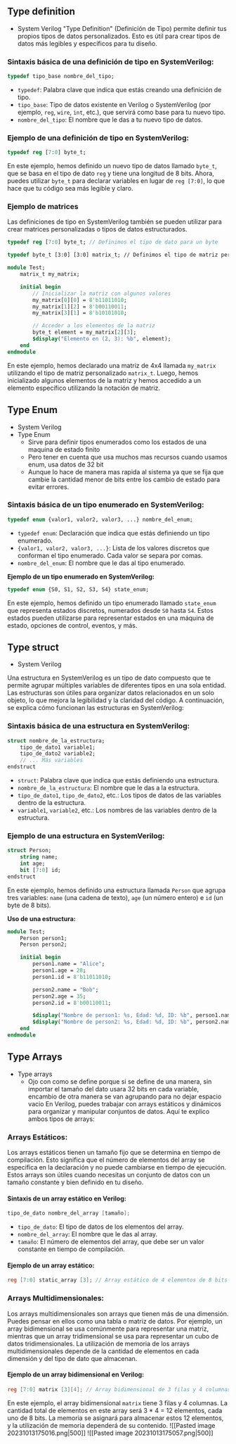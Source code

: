 ## Type definition
- System Verilog
"Type Definition" (Definición de Tipo) permite definir tus propios tipos de datos personalizados. Esto es útil para crear tipos de datos más legibles y específicos para tu diseño.
### Sintaxis básica de una definición de tipo en SystemVerilog:

```systemverilog
typedef tipo_base nombre_del_tipo;
```

- `typedef`: Palabra clave que indica que estás creando una definición de tipo.
- `tipo_base`: Tipo de datos existente en Verilog o SystemVerilog (por ejemplo, `reg`, `wire`, `int`, etc.), que servirá como base para tu nuevo tipo.
- `nombre_del_tipo`: El nombre que le das a tu nuevo tipo de datos.

### Ejemplo de una definición de tipo en SystemVerilog:

```systemverilog
typedef reg [7:0] byte_t;
```

En este ejemplo, hemos definido un nuevo tipo de datos llamado `byte_t`, que se basa en el tipo de dato `reg` y tiene una longitud de 8 bits. Ahora, puedes utilizar `byte_t` para declarar variables en lugar de `reg [7:0]`, lo que hace que tu código sea más legible y claro.

### Ejemplo de matrices
Las definiciones de tipo en SystemVerilog también se pueden utilizar para crear matrices personalizadas o tipos de datos estructurados.

```systemverilog
typedef reg [7:0] byte_t; // Definimos el tipo de dato para un byte

typedef byte_t [3:0] [3:0] matrix_t; // Definimos el tipo de matriz personalizado
```

```systemverilog
module Test;
    matrix_t my_matrix;

    initial begin
        // Inicializar la matriz con algunos valores
        my_matrix[0][0] = 8'b11011010;
        my_matrix[1][2] = 8'b00110011;
        my_matrix[3][1] = 8'b10101010;

        // Acceder a los elementos de la matriz
        byte_t element = my_matrix[2][3];
        $display("Elemento en (2, 3): %b", element);
    end
endmodule
```

En este ejemplo, hemos declarado una matriz de 4x4 llamada `my_matrix` utilizando el tipo de matriz personalizado `matrix_t`. Luego, hemos inicializado algunos elementos de la matriz y hemos accedido a un elemento específico utilizando la notación de matriz.



## Type Enum
- System Verilog
- Type Enum
	- Sirve para definir tipos enumerados como los estados de una maquina de estado finito
	- Pero tener en cuenta que usa muchos mas recursos cuando usamos enum, usa datos de 32 bit
	- Aunque lo hace de manera mas rapida al sistema ya que se fija que cambie la cantidad menor de bits entre los cambio de estado para evitar errores.

### Sintaxis básica de un tipo enumerado en SystemVerilog:

```systemverilog
typedef enum {valor1, valor2, valor3, ...} nombre_del_enum;
```

- `typedef enum`: Declaración que indica que estás definiendo un tipo enumerado.
- `{valor1, valor2, valor3, ...}`: Lista de los valores discretos que conforman el tipo enumerado. Cada valor se separa por comas.
- `nombre_del_enum`: El nombre que le das al tipo enumerado.

**Ejemplo de un tipo enumerado en SystemVerilog:**

```systemverilog
typedef enum {S0, S1, S2, S3, S4} state_enum;
```

En este ejemplo, hemos definido un tipo enumerado llamado `state_enum` que representa estados discretos, numerados desde `S0` hasta `S4`. Estos estados pueden utilizarse para representar estados en una máquina de estado, opciones de control, eventos, y más.



## Type struct
- System Verilog

Una estructura en SystemVerilog es un tipo de dato compuesto que te permite agrupar múltiples variables de diferentes tipos en una sola entidad. Las estructuras son útiles para organizar datos relacionados en un solo objeto, lo que mejora la legibilidad y la claridad del código. A continuación, se explica cómo funcionan las estructuras en SystemVerilog:

### Sintaxis básica de una estructura en SystemVerilog:

```systemverilog
struct nombre_de_la_estructura;
    tipo_de_dato1 variable1;
    tipo_de_dato2 variable2;
    // ... Más variables
endstruct
```

- `struct`: Palabra clave que indica que estás definiendo una estructura.
- `nombre_de_la_estructura`: El nombre que le das a la estructura.
- `tipo_de_dato1`, `tipo_de_dato2`, etc.: Los tipos de datos de las variables dentro de la estructura.
- `variable1`, `variable2`, etc.: Los nombres de las variables dentro de la estructura.

### Ejemplo de una estructura en SystemVerilog:

```systemverilog
struct Person;
    string name;
    int age;
    bit [7:0] id;
endstruct
```

En este ejemplo, hemos definido una estructura llamada `Person` que agrupa tres variables: `name` (una cadena de texto), `age` (un número entero) e `id` (un byte de 8 bits).

**Uso de una estructura:**


```systemverilog
module Test;
    Person person1;
    Person person2;

    initial begin
        person1.name = "Alice";
        person1.age = 28;
        person1.id = 8'b11011010;

        person2.name = "Bob";
        person2.age = 35;
        person2.id = 8'b00110011;

        $display("Nombre de person1: %s, Edad: %d, ID: %b", person1.name, person1.age, person1.id);
        $display("Nombre de person2: %s, Edad: %d, ID: %b", person2.name, person2.age, person2.id);
    end
endmodule
```




## Type Arrays
- Type arrays
	- Ojo con como se define porque si se define de una manera, sin importar el tamaño del dato usara 32 bits en cada variable, encambio de otra manera se van agrupando para no dejar espacio vacio
En Verilog, puedes trabajar con arrays estáticos y dinámicos para organizar y manipular conjuntos de datos. Aquí te explico ambos tipos de arrays:

###  Arrays Estáticos:
Los arrays estáticos tienen un tamaño fijo que se determina en tiempo de compilación. Esto significa que el número de elementos del array se especifica en la declaración y no puede cambiarse en tiempo de ejecución. Estos arrays son útiles cuando necesitas un conjunto de datos con un tamaño constante y bien definido en tu diseño.

#### Sintaxis de un array estático en Verilog:

```verilog
tipo_de_dato nombre_del_array [tamaño];
```

- `tipo_de_dato`: El tipo de datos de los elementos del array.
- `nombre_del_array`: El nombre que le das al array.
- `tamaño`: El número de elementos del array, que debe ser un valor constante en tiempo de compilación.

#### Ejemplo de un array estático:

```verilog
reg [7:0] static_array [3]; // Array estático de 4 elementos de 8 bits
```


### Arrays Multidimensionales:

Los arrays multidimensionales son arrays que tienen más de una dimensión. Puedes pensar en ellos como una tabla o matriz de datos. Por ejemplo, un array bidimensional se usa comúnmente para representar una matriz, mientras que un array tridimensional se usa para representar un cubo de datos tridimensionales. La utilización de memoria de los arrays multidimensionales depende de la cantidad de elementos en cada dimensión y del tipo de dato que almacenan.

#### Ejemplo de un array bidimensional en Verilog:

```verilog
reg [7:0] matrix [3][4]; // Array bidimensional de 3 filas y 4 columnas
```

En este ejemplo, el array bidimensional `matrix` tiene 3 filas y 4 columnas. La cantidad total de elementos en este array será 3 * 4 = 12 elementos, cada uno de 8 bits. La memoria se asignará para almacenar estos 12 elementos, y la utilización de memoria dependerá de su contenido.
![[Pasted image 20231013175016.png|500]]
![[Pasted image 20231013175057.png|500]]

